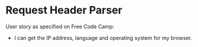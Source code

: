 # Request Header Parser

User story as specified on Free Code Camp:
* I can get the IP address, language and operating system for my browser.